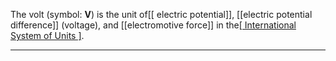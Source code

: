 The volt (symbol: **V**) is the unit of[[ electric potential]], [[electric potential difference]] (voltage), and [[electromotive force]] in the[[ International System of Units ]](**SI**).
___
